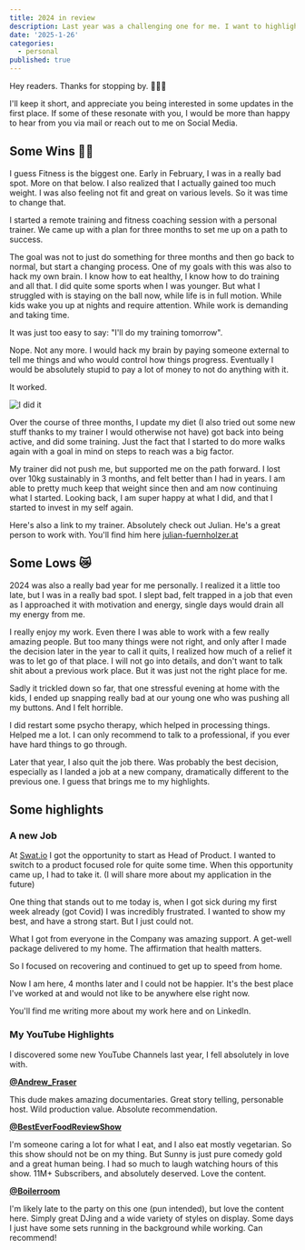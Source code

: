 ```yaml
---
title: 2024 in review
description: Last year was a challenging one for me. I want to highlight some great wins, some bad lows and some of my favorite discoveries last year.
date: '2025-1-26'
categories:
  - personal
published: true
---
```


Hey readers. Thanks for stopping by. 🙇🏼‍♂️

I'll keep it short, and appreciate you being interested in some updates in the first place. If some of these resonate with you, I would be more than
happy to hear from you via mail or reach out to me on Social Media.

## Some Wins 💪🏼

I guess Fitness is the biggest one. Early in February, I was in a really bad spot. More on that below. I also realized that I actually gained too much weight. I was also feeling not fit and great on various levels. So it was time to change that.

I started a remote training and fitness coaching session with a personal trainer. We came up with a plan for three months to set me up on a path to success.

The goal was not to just do something for three months and then go back to normal, but start a changing process. One of my goals with this was also to hack my own brain. I know how to eat healthy, I know how to do training and all that. I did quite some sports when I was younger. But what I struggled with is staying on the ball now, while life is in full motion. While kids wake you up at nights and require attention. While work is demanding and taking time.

It was just too easy to say: "I'll do my training tomorrow".

Nope. Not any more. I would hack my brain by paying someone external to tell me things and who would control how things progress. Eventually I would be absolutely stupid to pay a lot of money to not do anything with it.

It worked.

![I did it](https://media3.giphy.com/media/4xpB3eE00FfBm/giphy.gif)

Over the course of three months, I update my diet (I also tried out some new stuff thanks to my trainer I would otherwise not have) got back into being active, and did some training. Just the fact that I started to do more walks again with a goal in mind on steps to reach was a big factor.

My trainer did not push me, but supported me on the path forward. I lost over 10kg sustainably in 3 months, and felt better than I had in years. I am able to pretty much keep that weight since then and am now continuing what I started. Looking back, I am super happy at what I did, and that I started to invest in my self again.

Here's also a link to my trainer. Absolutely check out Julian. He's a great person to work with. You'll find him here <a href="https://julian-fuernholzer.at/" target="_blank">julian-fuernholzer.at</a>

## Some Lows 😿

2024 was also a really bad year for me personally. I realized it a little too late, but I was in a really bad spot. I slept bad, felt trapped in a job that even as I approached it with motivation and energy, single days would drain all my energy from me.

I really enjoy my work. Even there I was able to work with a few really amazing people. But too many things were not right, and only after I made the decision later in the year to call it quits, I realized how much of a relief it was to let go of that place. I will not go into details, and don't want to talk shit about a previous work place. But it was just not the right place for me.

Sadly it trickled down so far, that one stressful evening at home with the kids, I ended up snapping really bad at our young one who was pushing all my buttons. And I felt horrible.

I did restart some psycho therapy, which helped in processing things. Helped me a lot. I can only recommend to talk to a professional, if you ever have hard things to go through.

Later that year, I also quit the job there. Was probably the best decision, especially as I landed a job at a new company, dramatically different to the previous one. I guess that brings me to my highlights.

## Some highlights

### A new Job

At [Swat.io](https://swat.id) I got the opportunity to start as Head of Product. I wanted to switch to a product focused role for quite some time. When this opportunity came up, I had to take it. (I will share more about my application in the future)

One thing that stands out to me today is, when I got sick during my first week already (got Covid) I was incredibly frustrated. I wanted to show my best, and have a strong start. But I just could not.

What I got from everyone in the Company was amazing support. A get-well package delivered to my home. The affirmation that health matters.

So I focused on recovering and continued to get up to speed from home.

Now I am here, 4 months later and I could not be happier. It's the best place I've worked at and would not like to be anywhere else right now.

You'll find me writing more about my work here and on LinkedIn.

### My YouTube Highlights

I discovered some new YouTube Channels last year, I fell absolutely in love with.

**[@Andrew_Fraser](https://www.youtube.com/@Andrew_Fraser)**

This dude makes amazing documentaries. Great story telling, personable host. Wild production value. Absolute recommendation.

**[@BestEverFoodReviewShow](https://www.youtube.com/@BestEverFoodReviewShow)**

I'm someone caring a lot for what I eat, and I also eat mostly vegetarian. So this show should not be on my thing. But Sunny is just pure comedy gold and a great human being. I had so much to laugh watching hours of this show. 11M+ Subscribers, and absolutely deserved. Love the content.

**[@Boilerroom](https://www.youtube.com/@boilerroom)**

I'm likely late to the party on this one (pun intended), but love the content here. Simply great DJing and a wide variety of styles on display. Some days I just have some sets running in the background while working. Can recommend!
